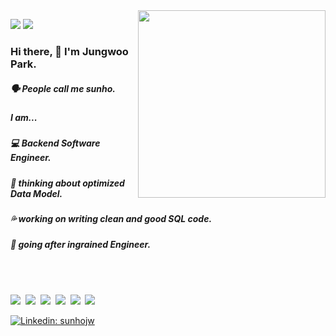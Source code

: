 <img align="right" src="https://media.giphy.com/media/nGMnDqebzDcfm/giphy.gif" width=300 />
<p align="left">
  <img src="https://hits.seeyoufarm.com/api/count/incr/badge.svg?url=https%3A%2F%2Fgithub.com%2Fwoolarinet&count_bg=%23D9CC8B&title_bg=%239080A6&icon=&icon_color=%23E7E7E7&title=visitors&edge_flat=false" />
  <img src="https://img.shields.io/github/followers/woolarinet?color=%23a6bf80&logo=github" />
</p>

<h3 align="left"> Hi there, 👋 I'm Jungwoo Park.</h3>
<h5 align="left">🗣 People call me sunho.</h5>
<h5 align="left">I am...</h5>
<h5 align="left">💻 Backend Software Engineer.</h5>
<h5 align="left">🦈 thinking about optimized Data Model.</h5>
<h5 align="left">💦 working on writing clean and good SQL code.</h5>
<h5 align="left">🔎 going after ingrained Engineer.</h5>
<br /><br />
<p align="left">
  <img src="https://img.shields.io/badge/-Node.js-8FBC8F?logo=Node.js"/>&nbsp;
  <img src="https://img.shields.io/badge/-MySQL-navy?logo=Mysql&logoColor=white"/>&nbsp;
  <img src="https://img.shields.io/badge/-TypeScript-white?logo=Typescript"/>&nbsp;
  <img src="https://img.shields.io/badge/-JavaScript-FFC300?logo=Javascript"/>&nbsp;
  <img src="https://img.shields.io/badge/-AWS-FFB182?logo=amazonaws"/>&nbsp;
  <img src="https://img.shields.io/badge/-Git-FFEBF0?logo=Git"/>&nbsp;
</p>

[![Linkedin: sunhojw](https://img.shields.io/badge/-sunho_JungwooPark-blue?style=flat-square&logo=Linkedin&logoColor=white&link=https://www.linkedin.com/in/sunhojw/)](https://www.linkedin.com/in/sunhojw)
